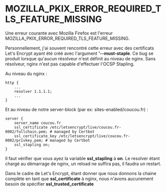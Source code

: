 # MOZILLA_PKIX_ERROR_REQUIRED_TLS_FEATURE_MISSING 
 
Une erreur courante avec Mozilla Firefox est l'erreur 
MOZILLA_PKIX_ERROR_REQUIRED_TLS_FEATURE_MISSING. 
 
Personnellement, j'ai souvent rencontré cette erreur avec des 
certificats Let's Encrypt ayant été créé avec l'argument 
**'--must-staple**. Ce bug se produit lorsque qu'aucun résolveur n'est 
définit au niveau de nginx. Sans résolveur, nginx n'est pas capable 
d'effectuer l'OCSP Stapling. 
 
Au niveau du nginx : 
 
``` nginx 
http { 
    ... 
    resolver 1.1.1.1; 
    ... 
} 
``` 
 
Et au niveau de notre server-block (par ex: sites-enabled/coucou.fr) : 
 
``` nginx 
server { 
    server_name coucou.fr 
    ssl_certificate /etc/letsencrypt/live/coucou.fr-0002/fullchain.pem; # managed by Certbot 
    ssl_certificate_key /etc/letsencrypt/live/coucou.fr-0002/privkey.pem; # managed by Certbot 
    ssl_stapling on; 
} 
``` 
 
Il faut vérifier que vous ayez la variable **ssl_stapling** à **on**. Le 
resolver étant chargé au démarrage de nginx, un reload ne suffira pas, 
il faudra un restart. 
 
Dans le cadre de Let's Encrypt, étant donner que nous donnons la chaine 
complète en tant que **ssl_certificate** à nginx, nous n'avons 
aucunement besoin de spécifier **ssl_trusted_certificate** 
